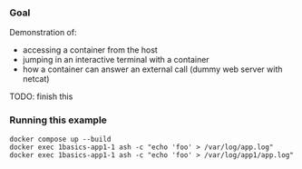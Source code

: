 ### Goal

Demonstration of:
* accessing a container from the host
* jumping in an interactive terminal with a container
* how a container can answer an external call (dummy web server with netcat)

TODO: finish this

### Running this example

```shell
docker compose up --build
docker exec 1basics-app1-1 ash -c "echo 'foo' > /var/log/app.log"
docker exec 1basics-app1-1 ash -c "echo 'foo' > /var/log/app1/app.log"
```